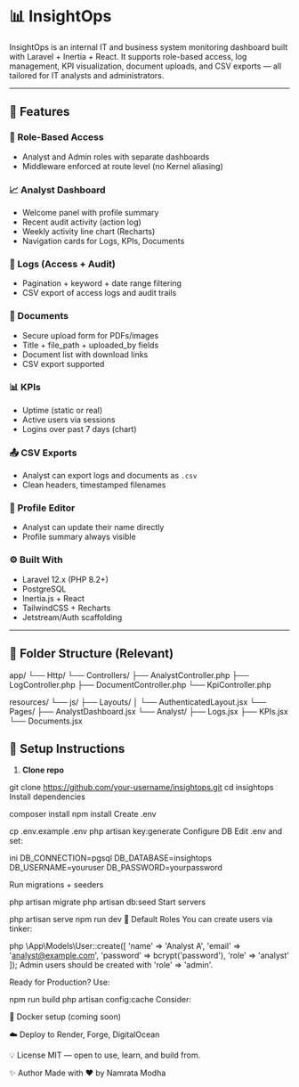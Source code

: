 # 📊 InsightOps

InsightOps is an internal IT and business system monitoring dashboard built with Laravel + Inertia + React. It supports role-based access, log management, KPI visualization, document uploads, and CSV exports — all tailored for IT analysts and administrators.

---

## 🚀 Features

### 🔐 Role-Based Access
- Analyst and Admin roles with separate dashboards
- Middleware enforced at route level (no Kernel aliasing)

### 📈 Analyst Dashboard
- Welcome panel with profile summary
- Recent audit activity (action log)
- Weekly activity line chart (Recharts)
- Navigation cards for Logs, KPIs, Documents

### 📜 Logs (Access + Audit)
- Pagination + keyword + date range filtering
- CSV export of access logs and audit trails

### 📁 Documents
- Secure upload form for PDFs/images
- Title + file_path + uploaded_by fields
- Document list with download links
- CSV export supported

### 📊 KPIs
- Uptime (static or real)
- Active users via sessions
- Logins over past 7 days (chart)

### 📤 CSV Exports
- Analyst can export logs and documents as `.csv`
- Clean headers, timestamped filenames

### 🧑 Profile Editor
- Analyst can update their name directly
- Profile summary always visible

### ⚙️ Built With
- Laravel 12.x (PHP 8.2+)
- PostgreSQL
- Inertia.js + React
- TailwindCSS + Recharts
- Jetstream/Auth scaffolding

---

## 📂 Folder Structure (Relevant)

app/
└── Http/
└── Controllers/
├── AnalystController.php
├── LogController.php
├── DocumentController.php
└── KpiController.php

resources/
└── js/
├── Layouts/
│ └── AuthenticatedLayout.jsx
└── Pages/
├── AnalystDashboard.jsx
└── Analyst/
├── Logs.jsx
├── KPIs.jsx
└── Documents.jsx


## 🧪 Setup Instructions

1. **Clone repo**

git clone https://github.com/your-username/insightops.git
cd insightops
Install dependencies

composer install
npm install
Create .env

cp .env.example .env
php artisan key:generate
Configure DB
Edit .env and set:

ini
DB_CONNECTION=pgsql
DB_DATABASE=insightops
DB_USERNAME=youruser
DB_PASSWORD=yourpassword

Run migrations + seeders

php artisan migrate
php artisan db:seed
Start servers


php artisan serve
npm run dev
👤 Default Roles
You can create users via tinker:

php
\App\Models\User::create([
  'name' => 'Analyst A',
  'email' => 'analyst@example.com',
  'password' => bcrypt('password'),
  'role' => 'analyst'
]);
Admin users should be created with 'role' => 'admin'.

Ready for Production?
Use:


npm run build
php artisan config:cache
Consider:

🐳 Docker setup (coming soon)

☁️ Deploy to Render, Forge, DigitalOcean

💡 License
MIT — open to use, learn, and build from.

✨ Author
Made with ❤️ by Namrata Modha

